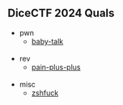 ## DiceCTF 2024 Quals
- pwn
    + [baby-talk](./pwn/baby_talk/)
    <br />
- rev
    + [pain-plus-plus](./rev/pain_plus_plus/)
    <br />
- misc
    + [zshfuck](./misc/zshfuck/)